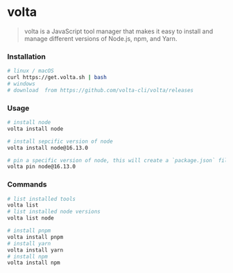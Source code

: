 
# volta
> volta is a JavaScript tool manager that makes it easy to install and manage different versions of Node.js, npm, and Yarn.

### Installation

```bash
# linux / macOS
curl https://get.volta.sh | bash
# windows
# download  from https://github.com/volta-cli/volta/releases
```

### Usage
```bash
# install node
volta install node

# install sepcific version of node
volta install node@16.13.0

# pin a specific version of node, this will create a `package.json` file if it doesn't exist,if it exists, it will update the `engines` field
volta pin node@16.13.0

```

### Commands

```bash
# list installed tools
volta list
# list installed node versions
volta list node

# install pnpm
volta install pnpm
# install yarn
volta install yarn
# install npm
volta install npm
```